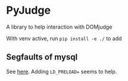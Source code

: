 # PyJudge

A library to help interaction with DOMjudge

With venv active, run `pip install -e ./` to add

## Segfaults of mysql

See [here](https://bugs.mysql.com/bug.php?id=97220).
Adding `LD_PRELOAD=` seems to help.
